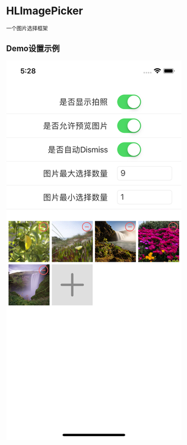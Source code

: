 # HLImagePicker
一个图片选择框架

## Demo设置示例
![image](https://github.com/huanglei1926/HLImagePicker/blob/master/images/HLImagePickerDemo-1.png)

